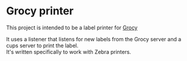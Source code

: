# Grocy printer

This project is intended to be a label printer for [Grocy](https://grocy.info/)

It uses a listener that listens for new labels from the Grocy server and a cups server to print the label.  
It's written specifically to work with Zebra printers.
